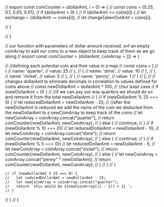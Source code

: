 

// export const coinCounter = (dollarAmt, i = 0) => {
// const coins = [0.25, 0.1, 0.05, 0.01];
// if (dollarAmt > 0) {
//   if (dollarAmt >= coins[i]) {
//     let exchange = (dollarAmt -= coins[i]);
//     let changeTakenOutAmt = coins[i];

//   }
  
// }

// our function with parameters of dollar amount received, snf an empty coinArray to add our coins to a new object to keep track of them as we go along
// export const coinCounter = (dollarAmt, coinArray = []) => {

//   //defining each potential coin and their value in a map
//   const coins = [
//     {
//       name: 'quarter',
//       value: 25
//     },
//     {
//       name: 'dime',
//       value: 10
//     },
//     {
//       name: 'nickel',
//       value: 5
//     },
//     {
//       name: 'penny',
//       value: 1
//     }
//   ];
//   // changes dollarAmt to eliminate decimals in correlation to values defined for coins above
//   const newDollarAmt = dollarAmt * 100;
//   //our base case
//   if (newDollarAmt > 0) {
//     //if we can pay out way quarters we should do so and remove it from the total newDollarAmt
//     }
//       if (newDollarAmt % 25 === 0) {
//         let reducedDollarAmt = newDollarAmt - 25;
//         //after the newDollarAmt is reduced we add the name of the coin we deducted from the newDollarAmt to a newCoinArray to keep track of the coins
//         let newCoinArray = coinArray.concat("quarter");
//         return coinCounter(newDollarAmt, newCoinArray);
//       } else {
//         continue;
//       }
//       if (newDollarAmt % 10 === 0){
//         let reducedDollarAmt = newDollarAmt - 10;
//         let newCoinArray = coinArray.concat("dime");
//         return coinCounter(newDollarAmt, newCoinArray);
//       } else {
//         continue;
//       }
//       if (newDollarAmt % 5 === 0){
//         let reducedDollarAmt = newDollarAmt - 5;
//         let newCoinArray = coinArray.concat("nickel");
//         return coinCounter(newDollarAmt, newCoinArray);
//       } else {
//         let newCoinArray = coinArray.concat("penny" * newDollarAmt);
//         return coinCounter(newDollarAmt, newCoinArray);
//       }
//   }
// }





    // if (newDollarAmt % 25 === 0) {
    //   let reducedDollarAmt = newDollarAmt - 25;
    //   let newCoinArray = coinArray.concat("quarter");
    //   return `this would be ${newCoinArray[(i - 1)] + 1} `;
    // }
//   }
// }